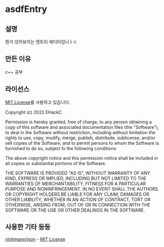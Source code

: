 # asdfEntry

## 설명
뭔가 있어보이는 엔트리 에디터입니ㅏㄷ

## 만든 이유
c++ 공부

## 라이선스
[MIT License](https://opensource.org/licenses/MIT)를 사용하고 있습니다.

Copyright (c) 2022 EHackC

Permission is hereby granted, free of charge, to any person obtaining a copy of this software and associated documentation files (the "Software"), to deal in the Software without restriction, including without limitation the rights to use, copy, modify, merge, publish, distribute, sublicense, and/or sell copies of the Software, and to permit persons to whom the Software is furnished to do so, subject to the following conditions:

The above copyright notice and this permission notice shall be included in all copies or substantial portions of the Software.

THE SOFTWARE IS PROVIDED "AS IS", WITHOUT WARRANTY OF ANY KIND, EXPRESS OR IMPLIED, INCLUDING BUT NOT LIMITED TO THE WARRANTIES OF MERCHANTABILITY, FITNESS FOR A PARTICULAR PURPOSE AND NONINFRINGEMENT. IN NO EVENT SHALL THE AUTHORS OR COPYRIGHT HOLDERS BE LIABLE FOR ANY CLAIM, DAMAGES OR OTHER LIABILITY, WHETHER IN AN ACTION OF CONTRACT, TORT OR OTHERWISE, ARISING FROM, OUT OF OR IN CONNECTION WITH THE SOFTWARE OR THE USE OR OTHER DEALINGS IN THE SOFTWARE.

## 사용한 기타 등등
[nlohmann/json](https://github.com/nlohmann/json) - [MIT License](https://opensource.org/licenses/MIT)
